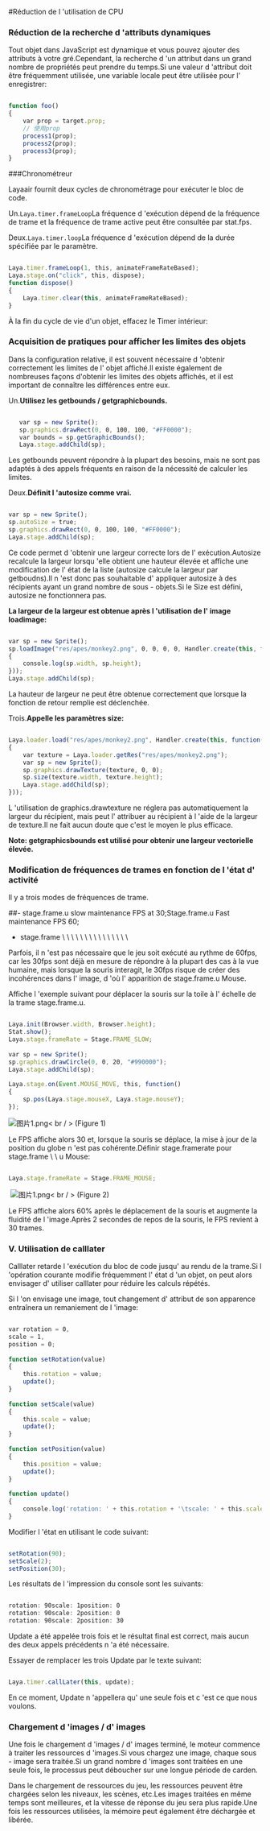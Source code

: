 #Réduction de l 'utilisation de CPU



### **Réduction de la recherche d 'attributs dynamiques**

Tout objet dans JavaScript est dynamique et vous pouvez ajouter des attributs à votre gré.Cependant, la recherche d 'un attribut dans un grand nombre de propriétés peut prendre du temps.Si une valeur d 'attribut doit être fréquemment utilisée, une variable locale peut être utilisée pour l' enregistrer:


```javascript

function foo()
{
    var prop = target.prop;
    // 使用prop
    process1(prop);
    process2(prop);
    process3(prop);
}
```




###Chronométreur

Layaair fournit deux cycles de chronométrage pour exécuter le bloc de code.

Un.`Laya.timer.frameLoop`La fréquence d 'exécution dépend de la fréquence de trame et la fréquence de trame active peut être consultée par stat.fps.


Deux.`Laya.timer.loop`La fréquence d 'exécution dépend de la durée spécifiée par le paramètre.




```javascript

Laya.timer.frameLoop(1, this, animateFrameRateBased);
Laya.stage.on("click", this, dispose);
function dispose() 
{
    Laya.timer.clear(this, animateFrameRateBased);
}
```


À la fin du cycle de vie d'un objet, effacez le Timer intérieur:



 

 



### **Acquisition de pratiques pour afficher les limites des objets**

Dans la configuration relative, il est souvent nécessaire d 'obtenir correctement les limites de l' objet affiché.Il existe également de nombreuses façons d'obtenir les limites des objets affichés, et il est important de connaître les différences entre eux.

Un.**Utilisez les getbounds / getgraphicbounds.**



   
```javascript

   var sp = new Sprite();
   sp.graphics.drawRect(0, 0, 100, 100, "#FF0000");
   var bounds = sp.getGraphicBounds();
   Laya.stage.addChild(sp);
   ```


Les getbounds peuvent répondre à la plupart des besoins, mais ne sont pas adaptés à des appels fréquents en raison de la nécessité de calculer les limites.

Deux.**Définit l 'autosize comme vrai.**


```javascript

var sp = new Sprite();
sp.autoSize = true;
sp.graphics.drawRect(0, 0, 100, 100, "#FF0000");
Laya.stage.addChild(sp);
```


Ce code permet d 'obtenir une largeur correcte lors de l' exécution.Autosize recalcule la largeur lorsqu 'elle obtient une hauteur élevée et affiche une modification de l' état de la liste (autosize calcule la largeur par getboudns).Il n 'est donc pas souhaitable d' appliquer autosize à des récipients ayant un grand nombre de sous - objets.Si le Size est défini, autosize ne fonctionnera pas.

​**La largeur de la largeur est obtenue après l 'utilisation de l' image loadimage:**


```javascript

var sp = new Sprite();
sp.loadImage("res/apes/monkey2.png", 0, 0, 0, 0, Handler.create(this, function()
{
    console.log(sp.width, sp.height);
}));
Laya.stage.addChild(sp);
```


La hauteur de largeur ne peut être obtenue correctement que lorsque la fonction de retour remplie est déclenchée.

Trois.**Appelle les paramètres size:**


```javascript

Laya.loader.load("res/apes/monkey2.png", Handler.create(this, function()
{
    var texture = Laya.loader.getRes("res/apes/monkey2.png");
    var sp = new Sprite();
    sp.graphics.drawTexture(texture, 0, 0);
    sp.size(texture.width, texture.height);
    Laya.stage.addChild(sp);
}));
```


L 'utilisation de graphics.drawtexture ne réglera pas automatiquement la largeur du récipient, mais peut l' attribuer au récipient à l 'aide de la largeur de texture.Il ne fait aucun doute que c'est le moyen le plus efficace.

**Note: getgraphicsbounds est utilisé pour obtenir une largeur vectorielle élevée.**



### **Modification de fréquences de trames en fonction de l 'état d' activité**

Il y a trois modes de fréquences de trame.

##- stage.frame.u slow maintenance FPS at 30;Stage.frame.u Fast maintenance FPS 60;
- stage.frame \ \ \ \ \ \ \ \ \ \ \ \ \ \ \



Parfois, il n 'est pas nécessaire que le jeu soit exécuté au rythme de 60fps, car les 30fps sont déjà en mesure de répondre à la plupart des cas à la vue humaine, mais lorsque la souris interagit, le 30fps risque de créer des incohérences dans l' image, d 'où l' apparition de stage.frame.u Mouse.

Affiche l 'exemple suivant pour déplacer la souris sur la toile à l' échelle de la trame stage.frame.u.


```javascript

Laya.init(Browser.width, Browser.height);
Stat.show();
Laya.stage.frameRate = Stage.FRAME_SLOW;
  
var sp = new Sprite();
sp.graphics.drawCircle(0, 0, 20, "#990000");
Laya.stage.addChild(sp);
  
Laya.stage.on(Event.MOUSE_MOVE, this, function()
{
    sp.pos(Laya.stage.mouseX, Laya.stage.mouseY);
});
```


​![图片1.png](img/1.png)< br / >
(Figure 1)

Le FPS affiche alors 30 et, lorsque la souris se déplace, la mise à jour de la position du globe n 'est pas cohérente.Définir stage.framerate pour stage.frame \ \ u Mouse:


```javascript

Laya.stage.frameRate = Stage.FRAME_MOUSE;
```





​        ![图片1.png](img/2.png)< br / >
(Figure 2)

Le FPS affiche alors 60% après le déplacement de la souris et augmente la fluidité de l 'image.Après 2 secondes de repos de la souris, le FPS revient à 30 trames.



### **V. Utilisation de calllater**

Calllater retarde l 'exécution du bloc de code jusqu' au rendu de la trame.Si l 'opération courante modifie fréquemment l' état d 'un objet, on peut alors envisager d' utiliser calllater pour réduire les calculs répétés.

Si l 'on envisage une image, tout changement d' attribut de son apparence entraînera un remaniement de l 'image:


```javascript

var rotation = 0,
scale = 1,
position = 0;
  
function setRotation(value)
{
    this.rotation = value;
    update();
}
  
function setScale(value)
{
    this.scale = value;
    update();
}
  
function setPosition(value)
{
    this.position = value;
    update();
}
  
function update()
{
    console.log('rotation: ' + this.rotation + '\tscale: ' + this.scale + '\tposition: ' + position);
}
```


Modifier l 'état en utilisant le code suivant:


```javascript

setRotation(90);
setScale(2);
setPosition(30);
```


Les résultats de l 'impression du console sont les suivants:


```javascript

rotation: 90scale: 1position: 0
rotation: 90scale: 2position: 0
rotation: 90scale: 2position: 30
```


Update a été appelée trois fois et le résultat final est correct, mais aucun des deux appels précédents n 'a été nécessaire.

Essayer de remplacer les trois Update par le texte suivant:


```javascript

Laya.timer.callLater(this, update);
```


En ce moment, Update n 'appellera qu' une seule fois et c 'est ce que nous voulons.



### **Chargement d 'images / d' images**

Une fois le chargement d 'images / d' images terminé, le moteur commence à traiter les ressources d 'images.Si vous chargez une image, chaque sous - image sera traitée.Si un grand nombre d 'images sont traitées en une seule fois, le processus peut déboucher sur une longue période de carden.

Dans le chargement de ressources du jeu, les ressources peuvent être chargées selon les niveaux, les scènes, etc.Les images traitées en même temps sont meilleures, et la vitesse de réponse du jeu sera plus rapide.Une fois les ressources utilisées, la mémoire peut également être déchargée et libérée.


 